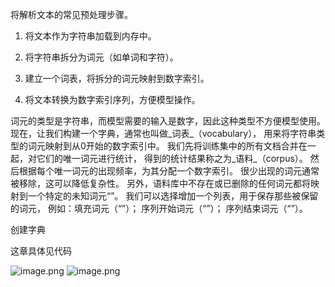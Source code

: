 将解析文本的常见预处理步骤。
1. 将文本作为字符串加载到内存中。
    
2. 将字符串拆分为词元（如单词和字符）。
    
3. 建立一个词表，将拆分的词元映射到数字索引。
    
4. 将文本转换为数字索引序列，方便模型操作。



词元的类型是字符串，而模型需要的输入是数字，因此这种类型不方便模型使用。 现在，让我们构建一个字典，通常也叫做_词表_（vocabulary）， 用来将字符串类型的词元映射到从0开始的数字索引中。 我们先将训练集中的所有文档合并在一起，对它们的唯一词元进行统计， 得到的统计结果称之为_语料_（corpus）。 然后根据每个唯一词元的出现频率，为其分配一个数字索引。 很少出现的词元通常被移除，这可以降低复杂性。 另外，语料库中不存在或已删除的任何词元都将映射到一个特定的未知词元“<unk>”。 我们可以选择增加一个列表，用于保存那些被保留的词元， 例如：填充词元（“<pad>”）； 序列开始词元（“<bos>”）； 序列结束词元（“<eos>”）。

创建字典

这章具体见代码

![image.png](https://cdn.jsdelivr.net/gh/Bluestone-work/image/image/20240927173934.png)
![image.png](https://cdn.jsdelivr.net/gh/Bluestone-work/image/image/20240927174005.png)
